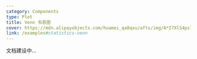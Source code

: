 ```yaml
---
category: Components
type: Plot
title: Venn 韦恩图
cover: https://mdn.alipayobjects.com/huamei_qa8qxu/afts/img/A*I7XlS4ps7IcAAAAAAAAAAAAADmJ7AQ/original
link: /examples#statistics-venn
---
```


文档建设中...
